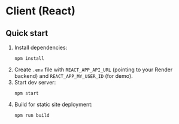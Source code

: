 # Client (React)
## Quick start
1. Install dependencies:
   ```
   npm install
   ```
2. Create `.env` file with `REACT_APP_API_URL` (pointing to your Render backend) and `REACT_APP_MY_USER_ID` (for demo).
3. Start dev server:
   ```
   npm start
   ```
4. Build for static site deployment:
   ```
   npm run build
   ```
